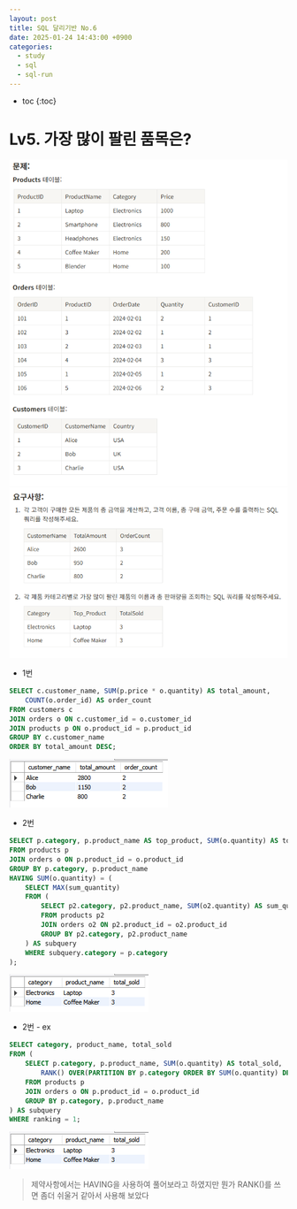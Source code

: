 ```yaml
---
layout: post
title: SQL 달리기반 No.6
date: 2025-01-24 14:43:00 +0900
categories: 
  - study
  - sql
  - sql-run
---
```


* toc
{:toc}

# Lv5. 가장 많이 팔린 품목은?

![run6-1](/assets/img/blog/sql-run/run6-1.png)
![run6-2](/assets/img/blog/sql-run/run6-2.png)

- 1번

```sql
SELECT c.customer_name, SUM(p.price * o.quantity) AS total_amount, 
    COUNT(o.order_id) AS order_count
FROM customers c
JOIN orders o ON c.customer_id = o.customer_id
JOIN products p ON o.product_id = p.product_id
GROUP BY c.customer_name
ORDER BY total_amount DESC;
```
![run6-3](/assets/img/blog/sql-run/run6-3.png)

- 2번

```sql
SELECT p.category, p.product_name AS top_product, SUM(o.quantity) AS total_sold
FROM products p
JOIN orders o ON p.product_id = o.product_id
GROUP BY p.category, p.product_name
HAVING SUM(o.quantity) = ( 
    SELECT MAX(sum_quantity)
    FROM (
        SELECT p2.category, p2.product_name, SUM(o2.quantity) AS sum_quantity
        FROM products p2
        JOIN orders o2 ON p2.product_id = o2.product_id
        GROUP BY p2.category, p2.product_name
    ) AS subquery
    WHERE subquery.category = p.category
);
```
![run6-4](/assets/img/blog/sql-run/run6-4.png)

- 2번 - ex
```sql
SELECT category, product_name, total_sold
FROM (
    SELECT p.category, p.product_name, SUM(o.quantity) AS total_sold, 
        RANK() OVER(PARTITION BY p.category ORDER BY SUM(o.quantity) DESC) AS ranking
    FROM products p
    JOIN orders o ON p.product_id = o.product_id
    GROUP BY p.category, p.product_name
) AS subquery
WHERE ranking = 1;
```
![run6-4](/assets/img/blog/sql-run/run6-4.png)
> 제약사항에서는 HAVING을 사용하여 풀어보라고 하였지만 뭔가 RANK()를 쓰면 좀더 쉬울거 같아서 사용해 보았다